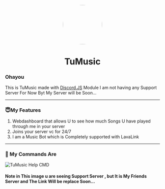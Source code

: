 <p align="center">    
    <img style="border-radius: 100px" width="128" height="128" src="https://cdn.discordapp.com/avatars/839699231983403019/93f2b37a47868d5b5d7ae398f55a453f.png?size=256">
</p>
<h1 align="center">TuMusic</h1>

### Ohayou

This is TuMusic made with [Discord.JS](https://discord.js.org/#/) Module I am not having any Support Server For Now Byt My Server will be Soon...

---
### 😇My Features
1. Webdashboard that allows U to see how much Songs U have played through me in your server
2. Joins your server vc for 24/7
3. I am a Music Bot which is Completely supported with LavaLink

---

### 🤖 My Commands Are

![TuMusic Help CMD](https://user-images.githubusercontent.com/74107109/125384787-0eb20480-e3b7-11eb-9416-684fa1552695.png)

#### Note in This image u are seeing Support Server , but It is My Friends Server and The Link Will be replace Soon...
